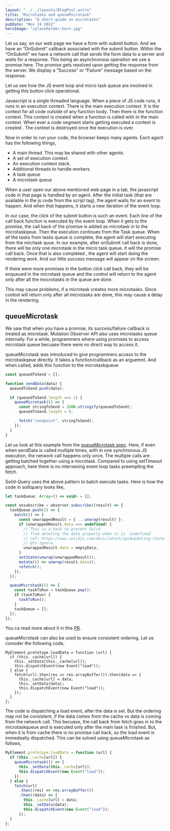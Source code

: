 ```yaml
---
layout: "../../layouts/BlogPost.astro"
title: "Microtasks and queueMicrotask"
description: "A short guide on microtasks"
pubDate: "Nov 14 2022"
heroImage: "/placeholder-hero.jpg"
---
```


Let us say, on our web page we have a form with submit button. And we have an “OnSubmit” callback associated with the submit button. Within the “OnSubmit” we have a network call that sends the form data to a server and waits for a response. This being an asynchronous operation we use a promise here. The promise gets resolved upon getting the response from the server. We display a “Success” or “Failure” message based on the response.

Let us see how the JS event loop and micro task queue are involved in getting this button click operational.

Javascript is a single threaded language. When a piece of JS code runs, it runs in an execution context. There is the main execution context. It is the context for all code outside of any function body. Then there is the function context. This context is created when a function is called with in the main context. When ever a code segment starts getting executed a context is created . The context is destroyed once the execution is over.

Now in order to run your code, the browser keeps many agents. Each agent has the following things,

- A main thread. This may be shared with other agents.
- A set of execution context.
- An execution context stack.
- Additional threads to handle workers.
- A task queue
- A microtask queue

When a user open our above mentioned web page in a tab, the javascript code in that page is handled by an agent. After the initial task (that are available in the js code from the script tag), the agent waits for an event to happen. And when that happens, it starts a new iteration of the event loop.

In our case, the click of the submit button is such an event. Each line of the call back function is executed by the event loop. When it gets to the promise, the call back of the promise is added as microtask in to the microtaskqeue. Then the execution continues from the Task queue. When all the tasks from tasks queue is complete, the agent will start executing from the micrtask quue. In our example, after onSubmit call back is done, there will be only one microtask in the micro task queue. It will the promise call back. Once that is also completed , the agent will start doing the rendering work. And our little success message will appear on the screen.

If there were more promises in the button click call back, they will be enqueued in the microtask queue and the control will return to the agent only after all the mocrotasks in the queue are done.

This may cause problems, if a microtask creates more microtasks. Since control will return only after all microtasks are done, this may cause a delay in the rendering.

## **queueMicrotask**

We saw that when you have a promise, its success/failure callback is treated as microtask. Mutation Observer API also uses microtasks queue internally. For a while, programmers where using promises to access microtask queue becuase there were no direct way to access it.

queueMicrotask was introduced to give programmers access to the microtaskqeue directly. It takes a function/callback as an arguemnt. And when called, adds this function to the microtaskqueue

```javascript
const queuedToSend = [];

function sendData(data) {
  queuedToSend.push(data);

  if (queuedToSend.length === 1) {
    queueMicrotask(() => {
      const stringToSend = JSON.stringify(queuedToSend);
      queuedToSend.length = 0;

      fetch("/endpoint", stringToSend);
    });
  }
}
```

Let us look at this example from the <a href='https://html.spec.whatwg.org/multipage/timers-and-user-prompts.html#microtask-queuing' target='_blank'>queueMicrotask spec</a>.
Here, if even when sendData is called multiple times, with in one synchronous JS execution, the network call happens only once. The multiple calls are getting batched together using a microtask. Compared to using setTimeout approach, here there is no intervening event loop tasks preempting the fetch.

<a herf='https://tanstack.com/query/v4/docs/adapters/solid-query' target='_blank'>Solid-Query uses <a> the above pattern to batch execute tasks. Here is how the code in solitquery looks like,

```javascript
let taskQueue: Array<() => void> = [];

const unsubscribe = observer.subscribe((result) => {
  taskQueue.push(() => {
    batch(() => {
      const unwrappedResult = { ...unwrap(result) };
      if (unwrappedResult.data === undefined) {
        // This is a hack to prevent Solid
        // from deleting the data property when it is `undefined`
        // ref: https://www.solidjs.com/docs/latest/api#updating-stores
        // @ts-ignore
        unwrappedResult.data = emptyData;
      }
      setState(unwrap(unwrappedResult));
      mutate(() => unwrap(result.data));
      refetch();
    });
  });

  queueMicrotask(() => {
    const taskToRun = taskQueue.pop();
    if (taskToRun) {
      taskToRun();
    }
    taskQueue = [];
  });
});
```

You ca read more about it in this <a href='https://github.com/TanStack/query/pull/4211/files#diff-714a59e79c53679067f732913ea8f89b7f04541556ca1787b73c6a7091838e87' target='_blank'>PR</a>.

queueMicrotask can also be used to ensure consistent ordering. Let us consider the following code,

```javacript
MyElement.prototype.loadData = function (url) {
  if (this._cache[url]) {
    this._setData(this._cache[url]);
    this.dispatchEvent(new Event("load"));
  } else {
    fetch(url).then(res => res.arrayBuffer()).then(data => {
      this._cache[url] = data;
      this._setData(data);
      this.dispatchEvent(new Event("load"));
    });
  }
};
```

The code is dispatching a load event, after the data is set. But the ordering may not be consistent, if the data comes from the cache vs data is coming from the network call. This becuase, the call back from fetch goes in to the microtaskqueue and is executed only after the main task is finished. But, when it is from cache there is no promise call back, so the load event is immedeatly dispatched. This can be solved using queueMicrotask as follows,

```javascript
MyElement.prototype.loadData = function (url) {
  if (this._cache[url]) {
    queueMicrotask(() => {
      this._setData(this._cache[url]);
      this.dispatchEvent(new Event("load"));
    });
  } else {
    fetch(url)
      .then((res) => res.arrayBuffer())
      .then((data) => {
        this._cache[url] = data;
        this._setData(data);
        this.dispatchEvent(new Event("load"));
      });
  }
};
```
